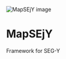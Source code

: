 ![MapSEjY image](https://github.com/wenbody/MapSEjY/raw/master/icon.png)
# MapSEjY
Framework for SEG-Y
